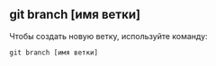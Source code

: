 ## **git branch [имя ветки]**

Чтобы создать новую ветку, используйте команду:

```
git branch [имя ветки]
```